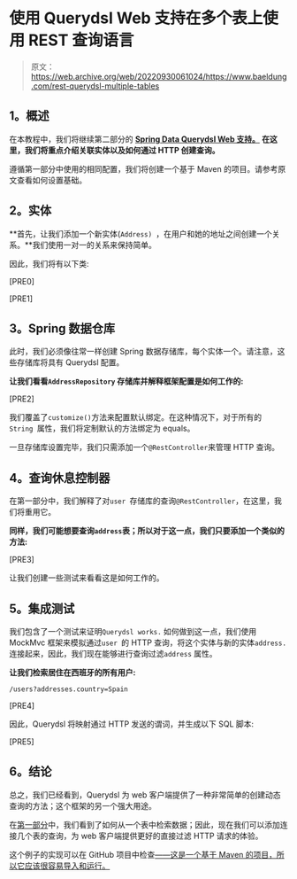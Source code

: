 # 使用 Querydsl Web 支持在多个表上使用 REST 查询语言

> 原文：<https://web.archive.org/web/20220930061024/https://www.baeldung.com/rest-querydsl-multiple-tables>

## **1。概述**

在本教程中，我们将继续第二部分的 [**Spring Data Querydsl Web 支持。**](/web/20220524020913/https://www.baeldung.com/rest-api-search-querydsl-web-in-spring-data-jpa) **在这里，我们将重点介绍关联实体以及如何通过 HTTP 创建查询。**

遵循第一部分中使用的相同配置，我们将创建一个基于 Maven 的项目。请参考原文查看如何设置基础。

## **2。实体**

**首先，让我们添加一个新实体(`Address) `，在用户和她的地址之间创建一个关系。**我们使用一对一的关系来保持简单。

因此，我们将有以下类:

[PRE0]

[PRE1]

## **3。Spring 数据仓库**

此时，我们必须像往常一样创建 Spring 数据存储库，每个实体一个。请注意，这些存储库将具有 Querydsl 配置。

**让我们看看`AddressRepository` 存储库并解释框架配置是如何工作的:**

[PRE2]

我们覆盖了`customize()`方法来配置默认绑定。在这种情况下，对于所有的`String `属性，我们将定制默认的方法绑定为 equals。

一旦存储库设置完毕，我们只需添加一个`@RestController`来管理 HTTP 查询。

## **4。查询休息控制器**

在第一部分中，我们解释了对`user `存储库的查询`@RestController`，在这里，我们将重用它。

**同样，我们可能想要查询`address`表；所以对于这一点，我们只要添加一个类似的方法:**

[PRE3]

让我们创建一些测试来看看这是如何工作的。

## **5。集成测试**

我们包含了一个测试来证明`Querydsl works.` 如何做到这一点，我们使用 MockMvc 框架来模拟通过`user `的 HTTP 查询，将这个实体与新的实体`address.` 连接起来，因此，我们现在能够进行查询过滤`address` 属性。

**让我们检索居住在西班牙的所有用户:**

`/users?addresses.country=Spain `

[PRE4]

因此，Querydsl 将映射通过 HTTP 发送的谓词，并生成以下 SQL 脚本:

[PRE5]

## **6。结论**

总之，我们已经看到，Querydsl 为 web 客户端提供了一种非常简单的创建动态查询的方法；这个框架的另一个强大用途。

在[第一部分](/web/20220524020913/https://www.baeldung.com/rest-api-search-querydsl-web-in-spring-data-jpa)中，我们看到了如何从一个表中检索数据；因此，现在我们可以添加连接几个表的查询，为 web 客户端提供更好的直接过滤 HTTP 请求的体验。

这个例子的实现可以在 GitHub 项目中检查[——这是一个基于 Maven 的项目，所以它应该很容易导入和运行。](https://web.archive.org/web/20220524020913/https://github.com/eugenp/tutorials/tree/master/persistence-modules/spring-data-rest-querydsl)